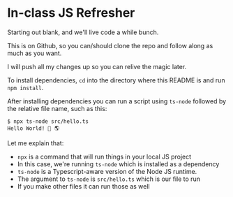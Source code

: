 # In-class JS Refresher

Starting out blank, and we'll live code a while bunch.

This is on Github, so you can/should clone the repo and follow along as much as
you want.

I will push all my changes up so you can relive the magic later.

To install dependencies, `cd` into the directory where this README is and run
`npm install`.

After installing dependencies you can run a script using `ts-node` followed by
the relative file name, such as this:

```console
$ npx ts-node src/hello.ts
Hello World! 👋 🌎
```

Let me explain that:

- `npx` is a command that will run things in your local JS project
- In this case, we're running `ts-node` which is installed as a dependency
- `ts-node` is a Typescript-aware version of the Node JS runtime.
- The argument to `ts-node` is `src/hello.ts` which is our file to run
- If you make other files it can run those as well
